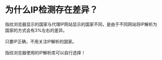 # 为什么IP检测存在差异？

指纹浏览器显示的国家与代理IP网站显示的国家不同，是由于不同网站将IP解析为国家的方式会有3%左右的差异。\
\
只要IP正确，不用关注IP解析的国家。\
\
指纹浏览器使用的IP解析库可以自行选择！
